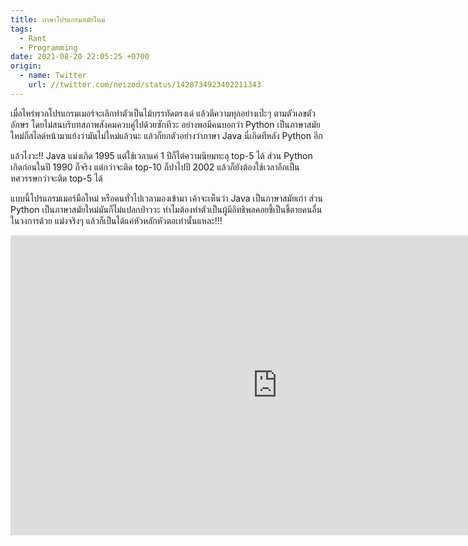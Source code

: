 ```yaml
---
title: ภาษาโปรแกรมสมัยใหม่
tags:
  - Rant
  - Programming
date: 2021-08-20 22:05:25 +0700
origin:
  - name: Twitter
    url: //twitter.com/neizod/status/1428734923402211343
---
```


เมื่อไหร่พวกโปรแกรมเมอร์จะเลิกทำตัวเป็นไม้บรรทัดตรงเด่ แล้วตีความทุกอย่างเป๊ะๆ ตามตัวเลขตัวอักษร โดยไม่สนบริบทสภาพสังคมควบคู่ไปด้วยซักทีวะ อย่างพอมีคนบอกว่า Python เป็นภาษาสมัยใหม่ก็สไลด์หน้ามาแย้งว่ามันไม่ใหม่แล้วนะ แล้วก็ยกตัวอย่างว่าภาษา Java นี่เกิดทีหลัง Python อีก

แล้วไงวะ!! Java แม่งเกิด 1995 แต่ใช้เวลาแค่ 1 ปีก็ไต่ความนิยมทะลุ top-5 ได้ ส่วน Python เกิดก่อนในปี 1990 ก็จริง แต่กว่าจะติด top-10 ก็ปาไปปี 2002 แล้วก็ยังต้องใช้เวลาอีกเป็นทศวรรษกว่าจะติด top-5 ได้

แบบนี้โปรแกรมเมอร์มือใหม่ หรือคนทั่วไปเวลามองเข้ามา เค้าจะเห็นว่า Java เป็นภาษาสมัยเก่า ส่วน Python เป็นภาษาสมัยใหม่มันก็ไม่แปลกป่าววะ ทำไมต้องทำตัวเป็นผู้มีอิทธิพลคอยชี้เป็นชี้ตายคนอื่นในวงการด้วย แม่งจริงๆ แล้วก็เป็นได้แค่หัวหลักหัวตอเท่านั้นแหละ!!!

<iframe width="853" height="480" src="https://www.youtube.com/embed/Og847HVwRSI" frameborder="0" allowfullscreen></iframe>
